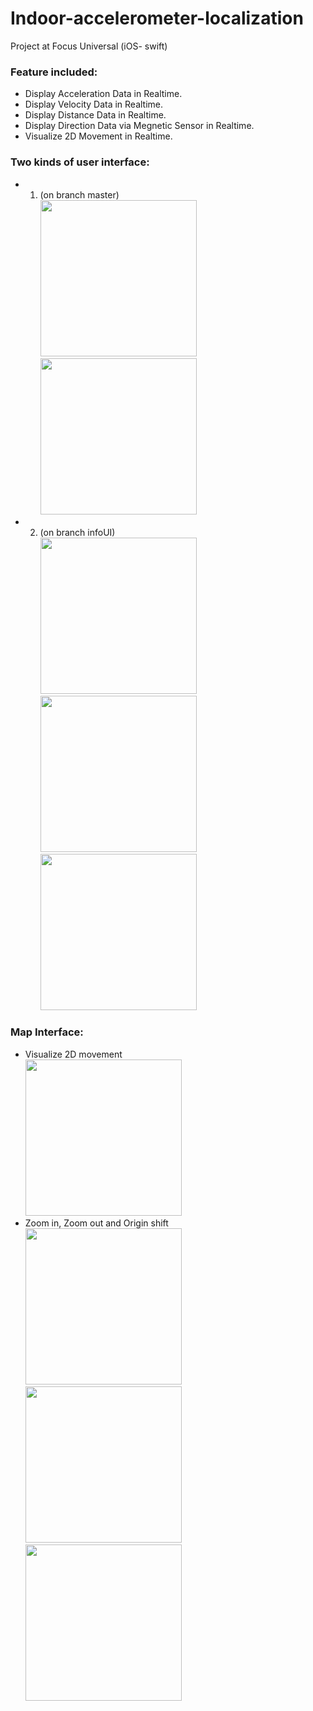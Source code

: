 # Indoor-accelerometer-localization
Project at Focus Universal (iOS- swift)


### Feature included:
- Display Acceleration Data in Realtime.
- Display Velocity Data in Realtime.
- Display Distance Data in Realtime.
- Display Direction Data via Megnetic Sensor in Realtime.
- Visualize 2D Movement in Realtime.

### Two kinds of user interface:<br>
- 1. (on branch master)<br>
<img src = "pic/IMG_2849.jpg" width = "250"></img>  <img src = "pic/IMG_2843.jpg" width = "250"></img><br>
- 2. (on branch infoUI)<br>
<img src = "pic/IMG_2867.jpg" width = "250"></img>   <img src = "pic/IMG_2868.jpg" width = "250"></img>  <img src = "pic/IMG_2869.jpg" width = "250"></img><br>

### Map Interface:
- Visualize 2D movement<br>
<img src = "pic/IMG_2869.jpg" width = "250"></img><br>
- Zoom in, Zoom out and Origin shift<br>
<img src = "pic/IMG_2870.jpg" width = "250">   </img><img src = "pic/IMG_2871.jpg" width = "250"></img>    </img><img src = "pic/IMG_2872.jpg" width = "250"></img><br>


